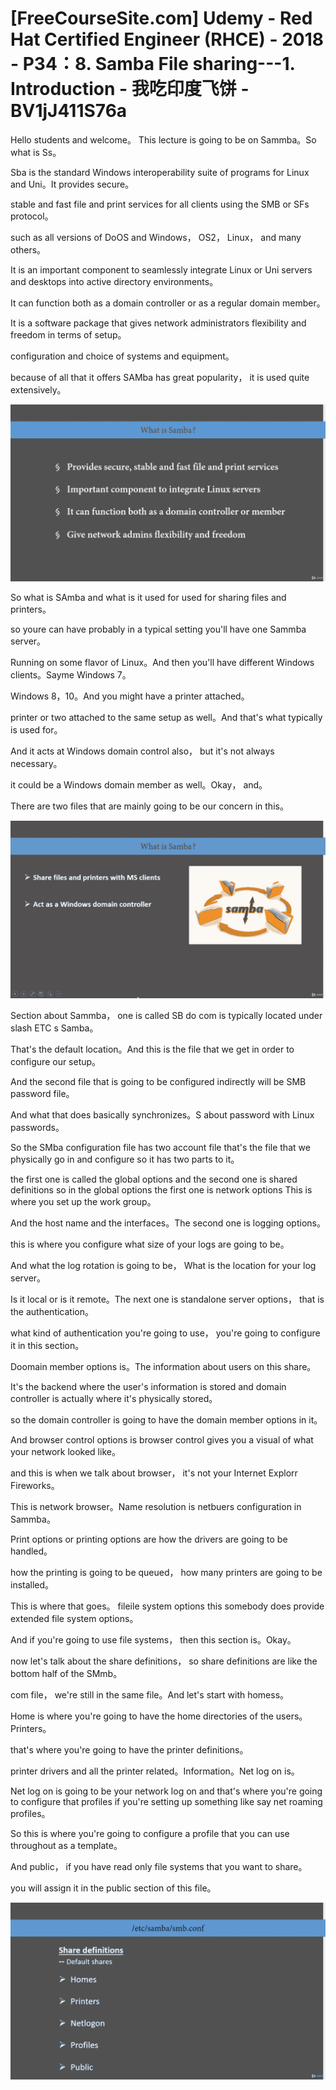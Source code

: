 # [FreeCourseSite.com] Udemy - Red Hat Certified Engineer (RHCE) - 2018 - P34：8. Samba File sharing---1. Introduction - 我吃印度飞饼 - BV1jJ411S76a

Hello students and welcome。 This lecture is going to be on Sammba。So what is Ss。

 Sba is the standard Windows interoperability suite of programs for Linux and Uni。It provides secure。

 stable and fast file and print services for all clients using the SMB or SFs protocol。

 such as all versions of DoOS and Windows， OS2， Linux， and many others。

It is an important component to seamlessly integrate Linux or Uni servers and desktops into active directory environments。

 It can function both as a domain controller or as a regular domain member。

It is a software package that gives network administrators flexibility and freedom in terms of setup。

 configuration and choice of systems and equipment。

 because of all that it offers SAMba has great popularity， it is used quite extensively。



![](img/8f81b828d7dab9ed85f6e23fcb59802c_1.png)

So what is SAmba and what is it used for used for sharing files and printers。

 so youre can have probably in a typical setting you'll have one Sammba server。

Running on some flavor of Linux。And then you'll have different Windows clients。Sayme Windows 7。

 Windows 8，10。And you might have a printer attached。

 printer or two attached to the same setup as well。And that's what typically is used for。

And it acts at Windows domain control also， but it's not always necessary。

 it could be a Windows domain member as well。Okay， and。

There are two files that are mainly going to be our concern in this。



![](img/8f81b828d7dab9ed85f6e23fcb59802c_3.png)

Section about Sammba， one is called SB do com is typically located under slash ETC s Samba。

 That's the default location。And this is the file that we get in order to configure our setup。

And the second file that is going to be configured indirectly will be SMB password file。

And what that does basically synchronizes。S about password with Linux passwords。

So the SMba configuration file has two account file that's the file that we physically go in and configure so it has two parts to it。

 the first one is called the global options and the second one is shared definitions so in the global options the first one is network options This is where you set up the work group。

And the host name and the interfaces。The second one is logging options。

 this is where you configure what size of your logs are going to be。

And what the log rotation is going to be， What is the location for your log server。

 Is it local or is it remote。The next one is standalone server options， that is the authentication。

 what kind of authentication you're going to use， you're going to configure it in this section。

Doomain member options is。The information about users on this share。

It's the backend where the user's information is stored and domain controller is actually where it's physically stored。

 so the domain controller is going to have the domain member options in it。

And browser control options is browser control gives you a visual of what your network looked like。

 and this is when we talk about browser， it's not your Internet Explorr Fireworks。

 This is network browser。Name resolution is netbuers configuration in Sammba。

Print options or printing options are how the drivers are going to be handled。

 how the printing is going to be queued， how many printers are going to be installed。

 This is where that goes。 fileile system options this somebody does provide extended file system options。

 And if you're going to use file systems， then this section is。Okay。

 now let's talk about the share definitions， so share definitions are like the bottom half of the SMmb。

com file， we're still in the same file。And let's start with homess。

 Home is where you're going to have the home directories of the users。Printers。

 that's where you're going to have the printer definitions。

 printer drivers and all the printer related。Information。Net log on is。

Net log on is going to be your network log on and that's where you're going to configure that profiles if you're setting up something like say net roaming profiles。

 So this is where you're going to configure a profile that you can use throughout as a template。

And public， if you have read only file systems that you want to share。

 you will assign it in the public section of this file。



![](img/8f81b828d7dab9ed85f6e23fcb59802c_5.png)